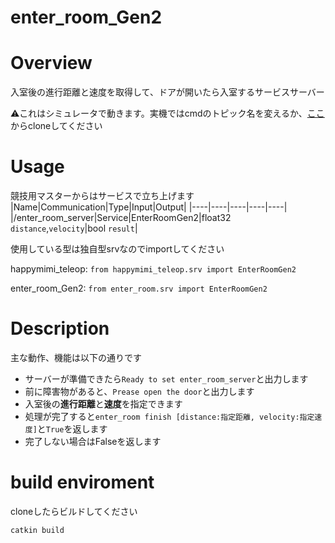 # enter_room_Gen2

# Overview
入室後の進行距離と速度を取得して、ドアが開いたら入室するサービスサーバー

:warning:これはシミュレータで動きます。実機ではcmdのトピック名を変えるか、[ここ](https://github.com/KIT-Happy-Robot/happymimi_apps/blob/develop/happymimi_teleop/src/enter_roomGen2.py)からcloneしてください


# Usage
競技用マスターからはサービスで立ち上げます
|Name|Communication|Type|Input|Output|
|----|----|----|----|----|
|/enter_room_server|Service|EnterRoomGen2|float32 `distance`,`velocity`|bool `result`|

使用している型は独自型srvなのでimportしてください

happymimi_teleop:
`from happymimi_teleop.srv import EnterRoomGen2`

enter_room_Gen2:
`from enter_room.srv import EnterRoomGen2`



# Description
主な動作、機能は以下の通りです
* サーバーが準備できたら`Ready to set enter_room_server`と出力します
* 前に障害物があると、`Prease open the door`と出力します
* 入室後の**進行距離**と**速度**を指定できます
* 処理が完了すると`enter_room finish [distance:指定距離, velocity:指定速度]`と`True`を返します
* 完了しない場合はFalseを返します



# build enviroment
cloneしたらビルドしてください
```
catkin build
```
